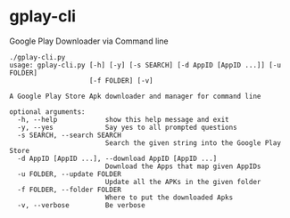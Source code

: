 # gplay-cli
Google Play Downloader via Command line

	./gplay-cli.py 
	usage: gplay-cli.py [-h] [-y] [-s SEARCH] [-d AppID [AppID ...]] [-u FOLDER]
	                    [-f FOLDER] [-v]

	A Google Play Store Apk downloader and manager for command line

	optional arguments:
	  -h, --help            show this help message and exit
	  -y, --yes             Say yes to all prompted questions
	  -s SEARCH, --search SEARCH
	                        Search the given string into the Google Play Store
	  -d AppID [AppID ...], --download AppID [AppID ...]
	                        Download the Apps that map given AppIDs
	  -u FOLDER, --update FOLDER
	                        Update all the APKs in the given folder
	  -f FOLDER, --folder FOLDER
	                        Where to put the downloaded Apks
	  -v, --verbose         Be verbose